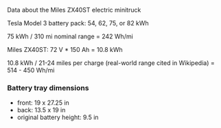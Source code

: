 Data about the Miles ZX40ST electric minitruck

Tesla Model 3 battery pack: 54, 62, 75, or 82 kWh

75 kWh / 310 mi nominal range = 242 Wh/mi

Miles ZX40ST: 72 V * 150 Ah = 10.8 kWh

10.8 kWh / 21-24 miles per charge (real-world range cited in Wikipedia) = 514 - 450 Wh/mi

### Battery tray dimensions

* front: 19 x 27.25 in
* back: 13.5 x 19 in
* original battery height: 9.5 in
